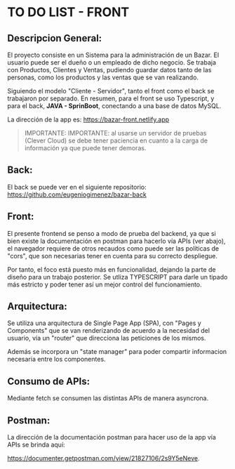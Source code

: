 # TO DO LIST - FRONT

## Descripcion General:
El proyecto consiste en un Sistema para la administración de un Bazar. El usuario puede ser el dueño o un empleado de dicho negocio. Se trabaja con Productos, Clientes y Ventas, pudiendo guardar datos tanto de las personas, como los productos y las ventas que se van realizando.

 Siguiendo el modelo "Cliente - Servidor", tanto el front como el back se trabajaron por separado. En resumen, para el front se uso Typescript, y para el back, **JAVA - SprinBoot**, conectando a una base de datos MySQL.

 La dirección de la app es: https://bazar-front.netlify.app

> IMPORTANTE: IMPORTANTE: al usarse un servidor de pruebas (Clever Cloud) se debe tener paciencia en cuanto a la carga de información ya que puede tener demoras.

## Back:
El back se puede ver en el siguiente repositorio: https://github.com/eugeniogimenez/bazar-back

## Front:
El presente frontend se penso a modo de prueba del backend, ya que si bien existe la documentación en postman para hacerlo vía APIs (ver abajo), el navegador requiere de otros recaudos como puede ser las políticas de "cors", que son necesarias tener en cuenta para su correcto despliegue.

Por tanto, el foco está puesto más en funcionalidad, dejando la parte de diseño para un trabajo posterior. Se utliza TYPESCRIPT para darle un tipado más estricto y poder tener así un mejor control del funcionamiento.

## Arquitectura:
Se utiliza una arquitectura de Single Page App (SPA), con "Pages y Components" que se van renderizando de acuerdo a la necesidad del usuario, vía un "router" que direcciona las peticiones de los  mismos.

Además se incorpora un "state manager" para poder compartir informacion necesaria entre los componentes.

## Consumo de APIs:
Mediante fetch se consumen las distintas APIs de manera asyncrona.

## Postman:
La dirección de la documentación postman para hacer uso de la app vía APIs se brinda aquí:

https://documenter.getpostman.com/view/21827106/2s9Y5eNeve.

